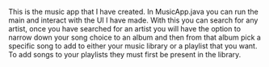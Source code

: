 This is the music app that I have created.
In MusicApp.java you can run the main and interact with the UI I have made.
With this you can search for any artist, once you have searched for an artist you will have the option to narrow down
your song choice to an album and then from that album pick a specific song to add to either your music library
or a playlist that you want.
To add songs to your playlists they must first be present in the library.